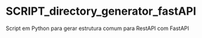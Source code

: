 # SCRIPT_directory_generator_fastAPI
Script em Python para gerar estrutura comum para RestAPI com FastAPI
